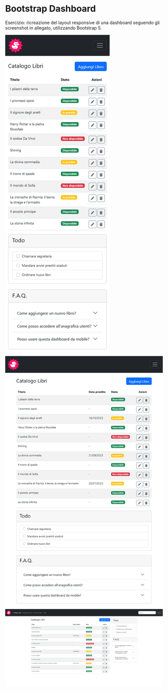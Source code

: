 # Bootstrap Dashboard

Esercizio: ricreazione del layout responsive di una dashboard seguendo gli screenshot in allegato, utilizzando Bootstrap 5.

![alt text](img-bootstrap-dashboard/mobile.png)
![alt text](img-bootstrap-dashboard/tablet.png)
![alt text](img-bootstrap-dashboard/desktop.png)